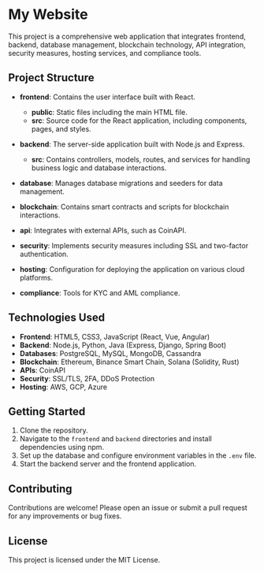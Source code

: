# My Website

This project is a comprehensive web application that integrates frontend, backend, database management, blockchain technology, API integration, security measures, hosting services, and compliance tools.

## Project Structure

- **frontend**: Contains the user interface built with React.
  - **public**: Static files including the main HTML file.
  - **src**: Source code for the React application, including components, pages, and styles.
  
- **backend**: The server-side application built with Node.js and Express.
  - **src**: Contains controllers, models, routes, and services for handling business logic and database interactions.

- **database**: Manages database migrations and seeders for data management.

- **blockchain**: Contains smart contracts and scripts for blockchain interactions.

- **api**: Integrates with external APIs, such as CoinAPI.

- **security**: Implements security measures including SSL and two-factor authentication.

- **hosting**: Configuration for deploying the application on various cloud platforms.

- **compliance**: Tools for KYC and AML compliance.

## Technologies Used

- **Frontend**: HTML5, CSS3, JavaScript (React, Vue, Angular)
- **Backend**: Node.js, Python, Java (Express, Django, Spring Boot)
- **Databases**: PostgreSQL, MySQL, MongoDB, Cassandra
- **Blockchain**: Ethereum, Binance Smart Chain, Solana (Solidity, Rust)
- **APIs**: CoinAPI
- **Security**: SSL/TLS, 2FA, DDoS Protection
- **Hosting**: AWS, GCP, Azure

## Getting Started

1. Clone the repository.
2. Navigate to the `frontend` and `backend` directories and install dependencies using npm.
3. Set up the database and configure environment variables in the `.env` file.
4. Start the backend server and the frontend application.

## Contributing

Contributions are welcome! Please open an issue or submit a pull request for any improvements or bug fixes.

## License

This project is licensed under the MIT License.